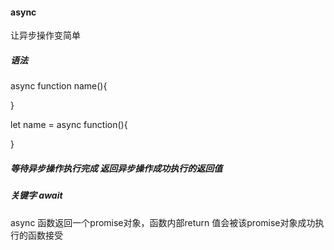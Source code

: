 #### async
让异步操作变简单

##### 语法
async function name(){
    
}

let name = async function(){
    
}

##### 等待异步操作执行完成 返回异步操作成功执行的返回值
##### 关键字 await

async 函数返回一个promise对象，函数内部return 值会被该promise对象成功执行的函数接受
